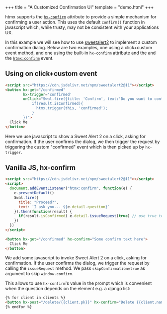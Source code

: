 +++
title = "A Customized Confirmation UI"
template = "demo.html"
+++

htmx supports the [`hx-confirm`](@/attributes/hx-confirm.md) attribute to provide a simple mechanism for confirming a user
action.  This uses the default `confirm()` function in javascript which, while trusty, may not be consistent with your 
applications UX.

In this example we will see how to use [sweetalert2](https://sweetalert2.github.io)  to implement a custom confirmation dialog. Below are two 
examples, one using a click+custom event method, and one using the built-in `hx-confirm` attribute and
the and the [`htmx:confirm`](@/events.md#htmx:confirm) event.

## Using on click+custom event

```html
<script src="https://cdn.jsdelivr.net/npm/sweetalert2@11"></script>
<button hx-get="/confirmed" 
        hx-trigger='confirmed'
        onClick="Swal.fire({title: 'Confirm', text:'Do you want to continue?'}).then((result)=>{
            if(result.isConfirmed){
              htmx.trigger(this, 'confirmed');  
            } 
        })">
  Click Me
</button>
```

Here we use javascript to show a Sweet Alert 2 on a click, asking for confirmation.  If the user confirms
the dialog, we then trigger the request by triggering the custom "confirmed" event
which is then picked up by `hx-trigger`.

## Vanilla JS, hx-confirm

```html
<script src="https://cdn.jsdelivr.net/npm/sweetalert2@11"></script>
<script>
  document.addEventListener("htmx:confirm", function(e) {
    e.preventDefault()
    Swal.fire({
      title: "Proceed?",
      text: `I ask you... ${e.detail.question}`
    }).then(function(result) {
      if(result.isConfirmed) e.detail.issueRequest(true) // use true to skip window.confirm
    })
  })
</script>
  
<button hx-get="/confirmed" hx-confirm="Some confirm text here">
  Click Me
</button>
```

We add some javascript to invoke Sweet Alert 2 on a click, asking for confirmation.  If the user confirms
the dialog, we trigger the request by calling the `issueRequest` method. We pass `skipConfirmation=true` as argument to skip `window.confirm`.

This allows to use `hx-confirm`'s value in the prompt which is convenient
when the question depends on the element e.g. a django list:

```html
{% for client in clients %}
<button hx-post="/delete/{{client.pk}}" hx-confirm="Delete {{client.name}}??">Delete</button>
{% endfor %}
```
